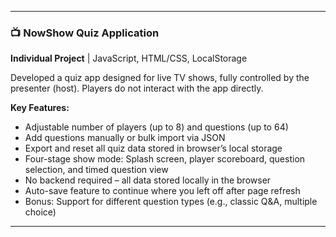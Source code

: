 

---

### 📺 **NowShow Quiz Application**

**Individual Project** | JavaScript, HTML/CSS, LocalStorage

Developed a quiz app designed for live TV shows, fully controlled by the presenter (host). Players do not interact with the app directly.

**Key Features:**

* Adjustable number of players (up to 8) and questions (up to 64)
* Add questions manually or bulk import via JSON
* Export and reset all quiz data stored in browser’s local storage
* Four-stage show mode: Splash screen, player scoreboard, question selection, and timed question view
* No backend required – all data stored locally in the browser
* Auto-save feature to continue where you left off after page refresh
* Bonus: Support for different question types (e.g., classic Q\&A, multiple choice)

---